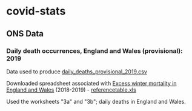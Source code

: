 # covid-stats

## ONS Data

### Daily death occurrences, England and Wales (provisional): 2019

Data used to produce [daily_deaths_provisional_2019.csv](daily_deaths_provisional_2019.csv)

Downloaded spreadsheet associated with [Excess winter mortality in England and Wales](https://www.ons.gov.uk/peoplepopulationandcommunity/birthsdeathsandmarriages/deaths/datasets/excesswintermortalityinenglandandwalesreferencetables) (2018-2019) - [referencetable.xls](https://www.ons.gov.uk/file?uri=%2fpeoplepopulationandcommunity%2fbirthsdeathsandmarriages%2fdeaths%2fdatasets%2fexcesswintermortalityinenglandandwalesreferencetables%2f2018to2019provisionaland2017to2018final/referencetable.xls)

Used the worksheets "3a" and "3b"; daily deaths in England and Wales.

